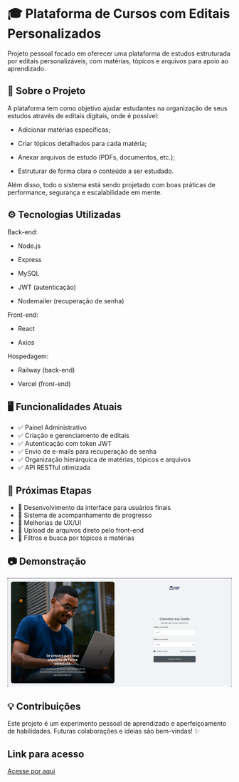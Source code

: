 # 🎓 Plataforma de Cursos com Editais Personalizados

Projeto pessoal focado em oferecer uma plataforma de estudos estruturada por editais personalizáveis, com matérias, tópicos e arquivos para apoio ao aprendizado.

## 📌 Sobre o Projeto
A plataforma tem como objetivo ajudar estudantes na organização de seus estudos através de editais digitais, onde é possível:

- Adicionar matérias específicas;

- Criar tópicos detalhados para cada matéria;

- Anexar arquivos de estudo (PDFs, documentos, etc.);

- Estruturar de forma clara o conteúdo a ser estudado.

Além disso, todo o sistema está sendo projetado com boas práticas de performance, segurança e escalabilidade em mente.

## ⚙️ Tecnologias Utilizadas
Back-end:

- Node.js

- Express

- MySQL

- JWT (autenticação)

- Nodemailer (recuperação de senha)

Front-end:

- React

- Axios

Hospedagem:

- Railway (back-end)

- Vercel (front-end)

## 🖥️ Funcionalidades Atuais
- ✅ Painel Administrativo
- ✅ Criação e gerenciamento de editais
- ✅ Autenticação com token JWT
- ✅ Envio de e-mails para recuperação de senha
- ✅ Organização hierárquica de matérias, tópicos e arquivos
- ✅ API RESTful otimizada

## 📌 Próximas Etapas
- 🚧 Desenvolvimento da interface para usuários finais
- 🚧 Sistema de acompanhamento de progresso
- 🚧 Melhorias de UX/UI
- 🚧 Upload de arquivos direto pelo front-end
- 🚧 Filtros e busca por tópicos e matérias

## 📷 Demonstração
<img src="/plataforma.png" alt="Hostel Image" width="600">

## 💡 Contribuições
Este projeto é um experimento pessoal de aprendizado e aperfeiçoamento de habilidades.
Futuras colaborações e ideias são bem-vindas! ✨

## Link para acesso
<a href="https://admin-psi-sage.vercel.app/login">Acesse por aqui</a>
